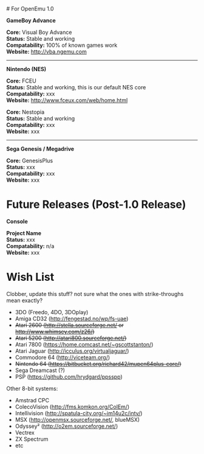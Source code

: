 <br>
# For OpenEmu 1.0 

**GameBoy Advance**<br>

**Core:** Visual Boy Advance<br>
**Status:** Stable and working<br>
**Compatability:** 100% of known games work<br>
**Website:** http://vba.ngemu.com<br>


***


**Nintendo (NES)**<br>

**Core:** FCEU<br>
**Status:** Stable and working, this is our default NES core<br>
**Compatability:** xxx<br>
**Website:** http://www.fceux.com/web/home.html<br>

**Core:** Nestopia<br>
**Status:** Stable and working<br>
**Compatability:** xxx<br>
**Website:** xxx<br>


***


**Sega Genesis / Megadrive**<br>

**Core:** GenesisPlus<br>
**Status:** xxx<br>
**Compatability:** xxx<br>
**Website:** xxx<br>


# Future Releases (Post-1.0 Release)

**Console**<br>

**Project Name**<br>
**Status:** xxx<br>
**Compatability:** n/a<br>
**Website:** xxx<br>


# Wish List

Clobber, update this stuff? not sure what the ones with strike-throughs mean exactly?

* 3DO (Freedo, 4DO, 3DOplay)
* Amiga CD32 (http://fengestad.no/wp/fs-uae)
* <s>Atari 2600 (http://stella.sourceforge.net/ or http://www.whimsey.com/z26/)</s>
* <s>Atari 5200 (http://atari800.sourceforge.net/)</s>
* Atari 7800 (https://home.comcast.net/~gscottstanton/)
* Atari Jaguar (http://icculus.org/virtualjaguar/)
* Commodore 64 (http://viceteam.org/)
* <s>Nintendo 64 (https://bitbucket.org/richard42/mupen64plus-core/)</s>
* Sega Dreamcast (?)
* PSP (https://github.com/hrydgard/ppsspp)

Other 8-bit systems:
* Amstrad CPC
* ColecoVision (http://fms.komkon.org/ColEm/)
* Intellivision (http://spatula-city.org/~im14u2c/intv/)
* MSX (http://openmsx.sourceforge.net/, blueMSX)
* Odyssey² (http://o2em.sourceforge.net/)
* Vectrex
* ZX Spectrum
* etc